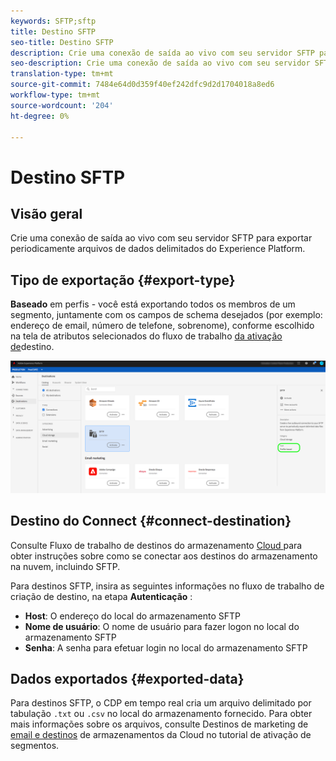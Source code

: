 ```yaml
---
keywords: SFTP;sftp
title: Destino SFTP
seo-title: Destino SFTP
description: Crie uma conexão de saída ao vivo com seu servidor SFTP para exportar periodicamente arquivos de dados delimitados do Experience Platform.
seo-description: Crie uma conexão de saída ao vivo com seu servidor SFTP para exportar periodicamente arquivos de dados delimitados do Experience Platform.
translation-type: tm+mt
source-git-commit: 7484e64d0d359f40ef242dfc9d2d1704018a8ed6
workflow-type: tm+mt
source-wordcount: '204'
ht-degree: 0%

---
```



# Destino SFTP

## Visão geral

Crie uma conexão de saída ao vivo com seu servidor SFTP para exportar periodicamente arquivos de dados delimitados do Experience Platform.

## Tipo de exportação {#export-type}

**Baseado** em perfis - você está exportando todos os membros de um segmento, juntamente com os campos de schema desejados (por exemplo: endereço de email, número de telefone, sobrenome), conforme escolhido na tela de atributos selecionados do fluxo de trabalho [da ativação de](../../ui/activate-destinations.md#select-attributes)destino.

![Tipo de exportação baseado em perfil SFTP](../../assets/catalog/cloud-storage/sftp/catalog.png)

## Destino do Connect {#connect-destination}

Consulte Fluxo de trabalho de destinos do armazenamento [Cloud ](./workflow.md)para obter instruções sobre como se conectar aos destinos do armazenamento na nuvem, incluindo SFTP.

Para destinos SFTP, insira as seguintes informações no fluxo de trabalho de criação de destino, na etapa **Autenticação** :

* **Host**: O endereço do local do armazenamento SFTP
* **Nome de usuário**: O nome de usuário para fazer logon no local do armazenamento SFTP
* **Senha**: A senha para efetuar login no local do armazenamento SFTP

## Dados exportados {#exported-data}

Para destinos SFTP, o CDP em tempo real cria um arquivo delimitado por tabulação `.txt` ou `.csv` no local do armazenamento fornecido. Para obter mais informações sobre os arquivos, consulte Destinos de marketing de [email e destinos](../../ui/activate-destinations.md#esp-and-cloud-storage) de armazenamentos da Cloud no tutorial de ativação de segmentos.
